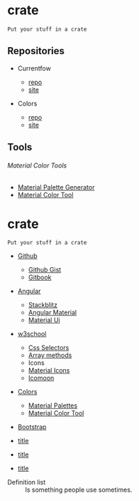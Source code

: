 # crate
`Put your stuff in a crate`



## Repositories

- Currentfow
  - [repo](https://github.com/robertleroy/currentflow/tree/master)
  - [site](https://robertleroy.github.io/currentflow/)
  
- Colors
  - [repo](https://github.com/robertleroy/colors/tree/master)
  - [site](https://robertleroy.github.io/colors/)

## Tools

###### Material Color Tools
- [Material Palette Generator](https://materialpalettes.com/)
- [Material Color Tool](https://material.io/tools/color/#!/?view.left=0&view.right=1&primary.color=6002ee&secondary.color=90ee02)



# crate
`Put your stuff in a crate`

- [Github](https://github.com/)
  - [Github Gist](https://gist.github.com/)
  - [Gitbook](https://www.gitbook.com/)
  
- [Angular](https://angular.io/)
  - [Stackblitz](https://stackblitz.com/@robertleroy)
  - [Angular Material](https://material.angular.io/)
  - [Material Ui](https://material-ui.com/)
- [w3school](https://www.w3schools.com/)
  - [Css Selectors](https://www.w3schools.com/cssref/css_selectors.asp)  
  - [Array methods](https://www.w3schools.com/js/js_array_methods.asp)
  - Icons
  - [Material Icons](https://material.io/tools/icons/?style=baseline)
  - [Icomoon](https://icomoon.io/)
- [Colors](https://robertleroy.github.io/colors/)
  - [Material Palettes](https://materialpalettes.com/)
  - [Material Color Tool](https://material.io/tools/color/#!/?view.left=0&view.right=1)
- [Bootstrap](https://getbootstrap.com/docs/4.3/getting-started/introduction/)
- [title](link)
- [title](link)
- [title](link)


<dl>
<dt>Definition list</dt>
<dd>Is something people use sometimes.</dd>
